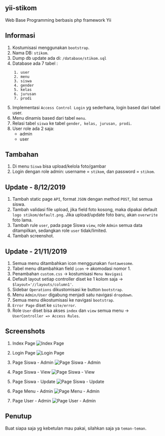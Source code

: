 ## yii-stikom
Web Base Programming berbasis php framework Yii

## Informasi
1. Kostumisasi menggunakan `bootstrap`.
2. Nama DB: `stikom`.
3. Dump db update ada di: `/database/stikom.sql`
4. Database ada 7 tabel :
```
    1. user
    2. menu
    3. siswa
    4. gender
    5. kelas
    6. jurusan
    7. prodi
```

5. Implementasi `Access Control Login` yg sederhana, login based dari tabel user.
6. Menu dinamis based dari tabel `menu`.
7. Relasi tabel `siswa` ke tabel `gender, kelas, jurusan, prodi`. 
8. User role ada 2 saja:
    * admin
    * user

## Tambahan
1. Di menu `Siswa` bisa upload/kelola foto/gambar
2. Login dengan role admin: username = `stikom`, dan password = `stikom`.

## Update - 8/12/2019
1. Tambah static page `API`, format `JSON` dengan method `POST`, list semua siswa.
2. Tambah validasi file upload, jika field foto kosong, maka dipakai default `logo stikom/default.png`. Jika upload/update foto baru, akan `overwrite` foto lama.
3. Tambah rule `user`, pada page Siswa `view`, role `Admin` semua data ditampilkan, sedangkan role `user` tidak/limited. 
4. Tambah screenshot.

## Update - 21/11/2019
1. Semua menu ditambahkan icon menggunakan `fontawesome`.
2. Tabel menu ditambahkan field `icon` -> akomodasi nomor 1.
3. Penambahan `custom.css` -> kostumisasi `Menu Navigasi`
4. Default layout setiap controller diset ke 1 kolom saja -> `$layout='//layouts/column1'`. 
5. Sidebar `Operations` dikustomisasi ke button `bootstrap`.
6. Menu `Admin/User` digabung menjadi satu navigasi `dropdown`.
7. Semua menu dikostumisasi ke navigasi `bootstrap`.
8. `Error Page` diset ke `site/error`.
9. Role `User` diset bisa akses `index` dan `view` semua menu -> `UserController => Access Rules`.

## Screenshots
1. Index Page
![Index Page](https://github.com/antoniusarie/yii-stikom/blob/master/screenshot/Yii-Index.png)

2. Login Page
![Login Page](https://github.com/antoniusarie/yii-stikom/blob/master/screenshot/Yii-Login.png)

3. Page Siswa - Admin
![Page Siswa - Admin](https://github.com/antoniusarie/yii-stikom/blob/master/screenshot/Yii-Siswa-Admin.png)

4. Page Siswa - View
![Page Siswa - View](https://github.com/antoniusarie/yii-stikom/blob/master/screenshot/Yii-Siswa-View.png)

5. Page Siswa - Update
![Page Siswa - Update](https://github.com/antoniusarie/yii-stikom/blob/master/screenshot/Yii-Siswa-Update.png)

6. Page Menu - Admin
![Page Menu - Admin](https://github.com/antoniusarie/yii-stikom/blob/master/screenshot/Yii-Menu-Admin.png)

7. Page User - Admin
![Page User - Admin](https://github.com/antoniusarie/yii-stikom/blob/master/screenshot/Yii-User-Admin.png)


## Penutup
Buat siapa saja yg kebetulan mau pakai, silahkan saja ya `teman-teman`.